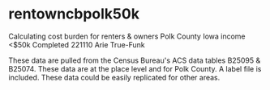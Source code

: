 # rentowncbpolk50k
Calculating cost burden for renters &amp; owners Polk County Iowa income &lt;$50k
Completed 221110
Arie True-Funk

These data are pulled from the Census Bureau's ACS data tables B25095 & B25074. These data are at the place level and for Polk County. A label file is included. 
These data could be easily replicated for other areas.

